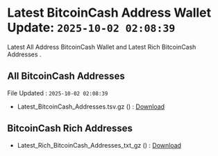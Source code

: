 # Latest BitcoinCash Address Wallet Update: `2025-10-02 02:08:39`

Latest All Address BitcoinCash Wallet and Latest Rich BitcoinCash Addresses .

## All BitcoinCash Addresses

File Updated : `2025-10-02 02:08:39`

- Latest_BitcoinCash_Addresses.tsv.gz () : [Download](https://github.com/Pymmdrza/Rich-Address-Wallet/releases/tag/BitcoinCash)

## BitcoinCash Rich Addresses

- Latest_Rich_BitcoinCash_Addresses_txt_gz () : [Download](https://github.com/Pymmdrza/Rich-Address-Wallet/releases/tag/BitcoinCash)
